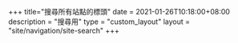 +++
title="搜尋所有站點的標頭"
date = 2021-01-26T10:18:00+08:00
description = "搜尋用"
type = "custom_layout"
layout = "site/navigation/site-search"
+++

